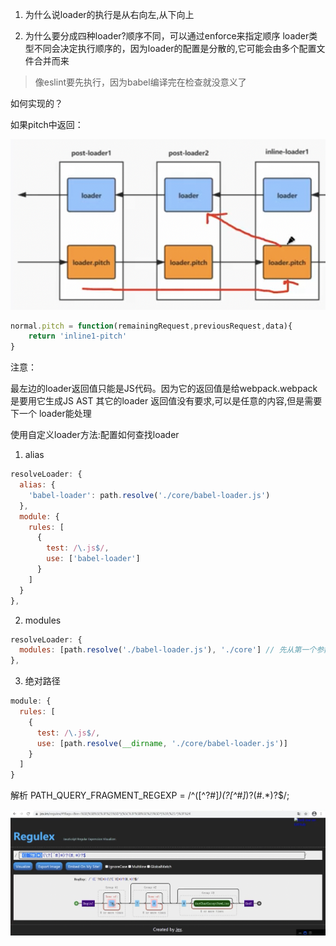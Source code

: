 1. 为什么说loader的执行是从右向左,从下向上

2. 为什么要分成四种loader?顺序不同，可以通过enforce来指定顺序
loader类型不同会决定执行顺序的，因为loader的配置是分散的,它可能会由多个配置文件合并而来
> 像eslint要先执行，因为babel编译完在检查就没意义了

如何实现的？


如果pitch中返回：

![](2024-12-27-21-53-52.png)

```js
normal.pitch = function(remainingRequest,previousRequest,data){
    return 'inline1-pitch'
}
```


注意：

最左边的loader返回值只能是JS代码。因为它的返回值是给webpack.webpack是要用它生成JS AST
其它的loader 返回值没有要求,可以是任意的内容,但是需要下一个 loader能处理


使用自定义loader方法:配置如何查找loader
1. alias
```js
resolveLoader: {
  alias: {
    'babel-loader': path.resolve('./core/babel-loader.js')
  },
  module: {
    rules: [
      {
        test: /\.js$/,
        use: ['babel-loader']
      }
    ]
  }
},
```
2. modules
```js
resolveLoader: {
  modules: [path.resolve('./babel-loader.js'), './core'] // 先从第一个参数找，找不到再从第二个参数找
},
```
3. 绝对路径
```js
module: {
  rules: [
    {
      test: /\.js$/,
      use: [path.resolve(__dirname, './core/babel-loader.js')]
    }
  ]
}
```

解析 PATH_QUERY_FRAGMENT_REGEXP = /^([^?#]*)(\?[^#]*)?(#.*)?$/;

![](2024-12-28-13-11-43.png)



